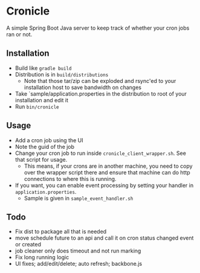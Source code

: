 # Cronicle

A simple Spring Boot Java server to keep track of whether your cron jobs ran or not.


## Installation

* Build like `gradle build`
* Distribution is in `build/distributions`
  * Note that those tar/zip can be exploded and rsync'ed to your installation host to save bandwidth on changes
* Take `sample/application.properties in the distribution to root of your installation and edit it
* Run `bin/cronicle`

## Usage

* Add a cron job using the UI
* Note  the guid of the job
* Change your cron job to run inside `cronicle_client_wrapper.sh`. See that script for usage.
  * This means, if your crons are in another machine, you need to copy over the wrapper script there
    and ensure that machine can do http connections to where this is running.
* If you want, you can enable event processing by setting your handler in `application.properties`.
  * Sample is given in `sample_event_handler.sh`

## Todo

* Fix dist to package all that is needed
* move schedule future to an api and call it on cron status changed event or created
* job cleaner only does timeout and not run marking
* Fix long running logic
* UI fixes; add/edit/delete; auto refresh; backbone.js

